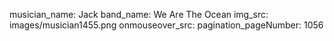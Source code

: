 musician_name: Jack
band_name: We Are The Ocean
img_src: images/musician1455.png
onmouseover_src: 
pagination_pageNumber: 1056